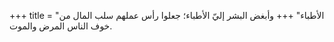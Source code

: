 +++
title = "الأطباء"
+++
وأبغض البشر إليّ الأطباء؛ جعلوا رأس عملهم سلب المال من خوف الناس المرض والموت.